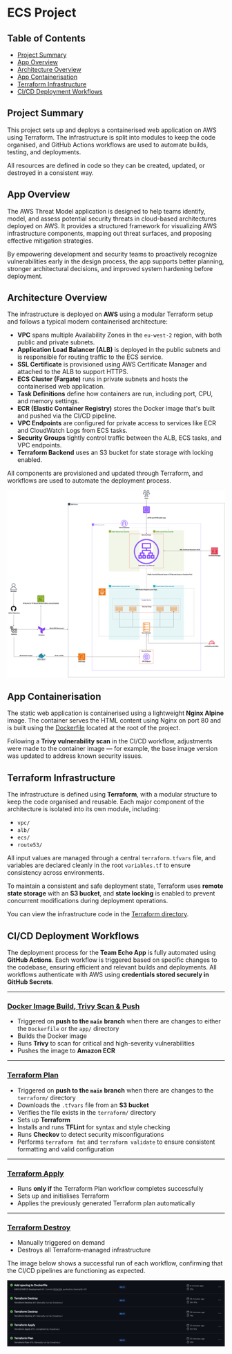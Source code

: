 # ECS Project

## Table of Contents

- [Project Summary](#project-summary)
- [App Overview](#app-overview)
- [Architecture Overview](#architecture-overview)
- [App Containerisation](#app-containerisation)
- [Terraform Infrastructure](#terraform-infrastructure)
- [CI/CD Deployment Workflows](#cicd-deployment-workflows)


## Project Summary

This project sets up and deploys a containerised web application on AWS using Terraform. The infrastructure is split into modules to keep the code organised, and GitHub Actions workflows are used to automate builds, testing, and deployments.

All resources are defined in code so they can be created, updated, or destroyed in a consistent way.


## App Overview

The AWS Threat Model application is designed to help teams identify, model, and assess potential security threats in cloud-based architectures deployed on AWS. It provides a structured framework for visualizing AWS infrastructure components, mapping out threat surfaces, and proposing effective mitigation strategies.

By empowering development and security teams to proactively recognize vulnerabilities early in the design process, the app supports better planning, stronger architectural decisions, and improved system hardening before deployment.

## Architecture Overview

The infrastructure is deployed on **AWS** using a modular Terraform setup and follows a typical modern containerised architecture:

- **VPC** spans multiple Availability Zones in the `eu-west-2` region, with both public and private subnets.
- **Application Load Balancer (ALB)** is deployed in the public subnets and is responsible for routing traffic to the ECS service.
- **SSL Certificate** is provisioned using AWS Certificate Manager and attached to the ALB to support HTTPS.
- **ECS Cluster (Fargate)** runs in private subnets and hosts the containerised web application.
- **Task Definitions** define how containers are run, including port, CPU, and memory settings.
- **ECR (Elastic Container Registry)** stores the Docker image that's built and pushed via the CI/CD pipeline.
- **VPC Endpoints** are configured for private access to services like ECR and CloudWatch Logs from ECS tasks.
- **Security Groups** tightly control traffic between the ALB, ECS tasks, and VPC endpoints.
- **Terraform Backend** uses an S3 bucket for state storage with locking enabled.

All components are provisioned and updated through Terraform, and workflows are used to automate the deployment process.

![Architecture Diagram](images/architecture-diagram.png)

## App Containerisation

The static web application is containerised using a lightweight **Nginx Alpine** image. The container serves the HTML content using Nginx on port 80 and is built using the [Dockerfile](Dockerfile) located at the root of the project.

Following a **Trivy vulnerability scan** in the CI/CD workflow, adjustments were made to the container image — for example, the base image version was updated to address known security issues.

## Terraform Infrastructure

The infrastructure is defined using **Terraform**, with a modular structure to keep the code organised and reusable. Each major component of the architecture is isolated into its own module, including:

- `vpc/`
- `alb/`
- `ecs/`
- `route53/`

All input values are managed through a central `terraform.tfvars` file, and variables are declared cleanly in the root `variables.tf` to ensure consistency across environments.

To maintain a consistent and safe deployment state, Terraform uses **remote state storage** with an **S3 bucket**, and **state locking** is enabled to prevent concurrent modifications during deployment operations.

You can view the infrastructure code in the [Terraform directory](terraform/).

## CI/CD Deployment Workflows

The deployment process for the **Team Echo App** is fully automated using **GitHub Actions**. Each workflow is triggered based on specific changes to the codebase, ensuring efficient and relevant builds and deployments. All workflows authenticate with AWS using **credentials stored securely in GitHub Secrets**.

---

### [Docker Image Build, Trivy Scan & Push](.github/workflows/docker-image.yml)

- Triggered on **push to the `main` branch** when there are changes to either the `Dockerfile` or the `app/` directory
- Builds the Docker image  
- Runs **Trivy** to scan for critical and high-severity vulnerabilities  
- Pushes the image to **Amazon ECR**

---

### [Terraform Plan](.github/workflows/tf-plan.yml)

- Triggered on **push to the `main` branch** when there are changes to the `terraform/` directory
- Downloads the `.tfvars` file from an **S3 bucket**
- Verifies the file exists in the `terraform/` directory
- Sets up **Terraform**
- Installs and runs **TFLint** for syntax and style checking
- Runs **Checkov** to detect security misconfigurations
- Performs `terraform fmt` and `terraform validate` to ensure consistent formatting and valid configuration

---

### [Terraform Apply](.github/workflows/tf-apply.yml)

- Runs **only if** the Terraform Plan workflow completes successfully
- Sets up and initialises Terraform
- Applies the previously generated Terraform plan automatically

---

### [Terraform Destroy](.github/workflows/tf-destroy.yml)

- Manually triggered on demand
- Destroys all Terraform-managed infrastructure

The image below shows a successful run of each workflow, confirming that the CI/CD pipelines are functioning as expected.

![Workflow Runs](images/workflows.png)
